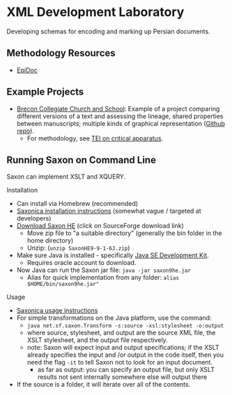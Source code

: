 # XML Development Laboratory

Developing schemas for encoding and marking up Persian documents.


## Methodology Resources

- [EpiDoc](https://sourceforge.net/p/epidoc/wiki/Home/)


## Example Projects

- [Brecon Collegiate Church and School](http://brecon.newtfire.org/): Example of a project comparing different versions of a text and assessing the lineage, shared properties between manuscripts; multiple kinds of graphical representation ([Github repo](https://github.com/haggis78/BreconChurch)).
  - For methodology, see [TEI on critical apparatus](https://tei-c.org/Vault/P5/3.6.0/doc/tei-p5-doc/en/html/TC.html).


## Running Saxon on Command Line

Saxon can implement XSLT and XQUERY.

Installation
- Can install via Homebrew (recommended)
- [Saxonica installation instructions](http://www.saxonica.com/documentation/index.html#!about/installationjava/installingjava) (somewhat vague / targeted at developers)
- [Download Saxon HE](http://saxonica.com/products/products.xml) (click on SourceForge download link)
  - Move zip file to "a suitable directory" (generally the bin folder in the home directory)
  - Unzip: (`unzip SaxonHE9-9-1-6J.zip`)
- Make sure Java is installed - specifically [Java SE Development Kit](https://www.oracle.com/technetwork/java/javase/downloads/jdk8-downloads-2133151.html).
  - Requires oracle account to download.
- Now Java can run the Saxon jar file: `java -jar saxon9he.jar`
  - Alias for quick implementation from any folder:  `alias $HOME/bin/saxon9he.jar"`

Usage
- [Saxonica usage instructions](http://saxonica.com/documentation/index.html#!using-xsl/commandline)
- For simple transformations on the Java platform, use the command:
  - `java net.sf.saxon.Transform -s:source -xsl:stylesheet -o:output`
  - where source, stylesheet, and output are the source XML file, the XSLT stylesheet, and the output file respectively.
  - note: Saxon will expect input and output specifications; if the XSLT already specifies the input and /or output in the code itself, then you need the flag `-it` to tell Saxon not to look for an input document.
    - as far as output: you can specify an output file, but only XSLT results not sent internally somewhere else will output there
- If the source is a folder, it will iterate over all of the contents.
